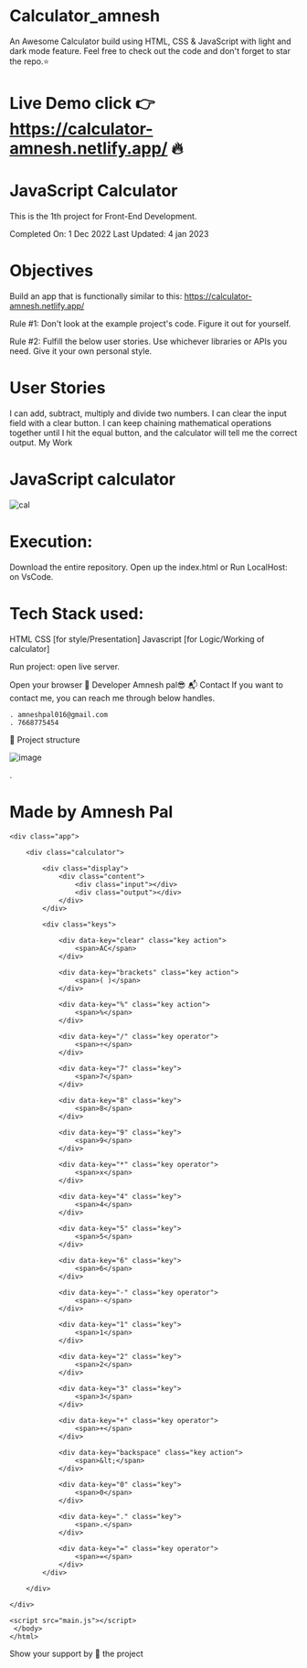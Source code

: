 # Calculator_amnesh

An Awesome Calculator build using HTML, CSS &amp; JavaScript with light and dark mode feature. Feel free to check out the code and don't forget to star the repo.⭐




# Live Demo  click 👉 https://calculator-amnesh.netlify.app/ 🔥



# JavaScript Calculator
This is the 1th project for Front-End Development.

Completed On:  1 Dec 2022
Last Updated:  4 jan 2023



# Objectives
Build an app that is functionally similar to this: https://calculator-amnesh.netlify.app/

Rule #1: Don't look at the example project's code. Figure it out for yourself.

Rule #2: Fulfill the below user stories. Use whichever libraries or APIs you need. Give it your own personal style.




# User Stories
I can add, subtract, multiply and divide two numbers.
I can clear the input field with a clear button.
I can keep chaining mathematical operations together until I hit the equal button, and the calculator will tell me the correct output.
My Work



# JavaScript calculator
![cal](https://user-images.githubusercontent.com/88304047/211557208-90e4cdac-6cd7-4757-bb1d-7aa275e31226.jpg)



# Execution:
Download the entire repository.
Open up the index.html or Run LocalHost: on VsCode.



# Tech Stack used:
HTML
CSS [for style/Presentation]
Javascript [for Logic/Working of calculator]



Run project:
open live server.



Open your browser
👤 Developer
Amnesh pal😎
📬 Contact
If you want to contact me, you can reach me through below handles.

    . amneshpal016@gmail.com
    . 7668775454
📁 Project structure

![image](https://user-images.githubusercontent.com/88304047/211593718-502b47cc-a68c-4bab-989c-c8b47ba0184f.png)



. <!DOCTYPE html>
  <html lang="en">
  <head>
	<meta charset="UTF-8">
	<meta http-equiv="X-UA-Compatible" content="IE=edge">
	<meta name="viewport" content="width=device-width, initial-scale=1.0">
	<title>Calculator</title>
	<link rel="stylesheet" href="main.css" />
</head>
<body>
	<div style="border-color: rgb(226, 43, 128);"><h1>Made by Amnesh Pal</h1></div>
	
	<div class="app">
    
		<div class="calculator">

			<div class="display">
				<div class="content">
					<div class="input"></div>
					<div class="output"></div>
				</div>
			</div>

			<div class="keys">

				<div data-key="clear" class="key action">
					<span>AC</span>
				</div>

				<div data-key="brackets" class="key action">
					<span>( )</span>
				</div>

				<div data-key="%" class="key action">
					<span>%</span>
				</div>

				<div data-key="/" class="key operator">
					<span>÷</span>
				</div>

				<div data-key="7" class="key">
					<span>7</span>
				</div>

				<div data-key="8" class="key">
					<span>8</span>
				</div>

				<div data-key="9" class="key">
					<span>9</span>
				</div>

				<div data-key="*" class="key operator">
					<span>x</span>
				</div>

				<div data-key="4" class="key">
					<span>4</span>
				</div>

				<div data-key="5" class="key">
					<span>5</span>
				</div>

				<div data-key="6" class="key">
					<span>6</span>
				</div>

				<div data-key="-" class="key operator">
					<span>-</span>
				</div>

				<div data-key="1" class="key">
					<span>1</span>
				</div>

				<div data-key="2" class="key">
					<span>2</span>
				</div>

				<div data-key="3" class="key">
					<span>3</span>
				</div>

				<div data-key="+" class="key operator">
					<span>+</span>
				</div>

				<div data-key="backspace" class="key action">
					<span>&lt;</span>
				</div>

				<div data-key="0" class="key">
					<span>0</span>
				</div>

				<div data-key="." class="key">
					<span>.</span>
				</div>
				
				<div data-key="=" class="key operator">
					<span>=</span>
				</div>
			</div>

		</div>

	</div>

	<script src="main.js"></script>
     </body>
    </html>
    

Show your support by 🌟 the project
